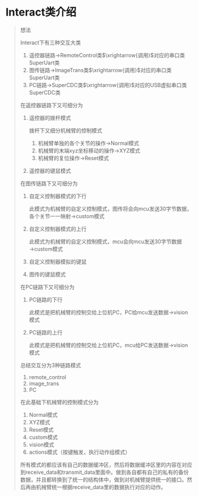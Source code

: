 # Interact类介绍

> 想法
>
> Interact下有三种交互大类
>
> 1. 遥控器链路$\rightarrow$RemoteControl类$\xrightarrow{调用}$对应的串口类SuperUart类
> 2. 图传链路$\rightarrow$ImageTrans类$\xrightarrow{调用}$对应的串口类SuperUart类
> 3. PC链路$\rightarrow$SuperCDC类$\xrightarrow{调用}$对应的USB虚拟串口类SuperCDC类
>
> 在遥控器链路下又可细分为
>
> 1. 遥控器的拨杆模式
>
>    拨杆下又细分机械臂的控制模式
>
>    1. 机械臂单独的各个关节的操作$\rightarrow$Normal模式
>    2. 机械臂的末端xyz坐标移动的操作$\rightarrow$XYZ模式
>    3. 机械臂的复位操作$\rightarrow$Reset模式
>
> 2. 遥控器的键鼠模式
>
> 在图传链路下又可细分为
>
> 1. 自定义控制器模式的下行
>
>    此模式为机械臂的自定义控制模式，图传将会向mcu发送30字节数据，各个关节一一映射$\rightarrow$custom模式
>
> 2. 自定义控制器模式的上行
>
>    此模式为机械臂的自定义控制模式，mcu会向mcu发送30字节数据$\rightarrow$custom模式
>
> 3. 自定义控制器模拟的键鼠
>
> 4. 图传的键鼠模式
>
> 在PC链路下又可细分为
>
> 1. PC链路的下行
>
>    此模式是把机械臂的控制交给上位机PC，PC给mcu发送数据$\rightarrow$vision模式
>
> 2. PC链路的上行
>
>    此模式是把机械臂的控制交给上位机PC，mcu给PC发送数据$\rightarrow$vision模式
>
>  
>
> 总结交互分为3种链路模式
>
> 1. remote_control
> 2. image_trans
> 3. PC
>
> 在此基础下机械臂的控制模式分为
>
> 1. Normal模式
> 2. XYZ模式
> 3. Reset模式
> 4. custom模式
> 5. vision模式
> 6. actions模式（按键触发，执行动作组模式）
>
> 所有模式的都应该有自己的数据缓冲区，然后将数据缓冲区里的内容在对应到receive_data和transmit_data里面中。做到各自都有自己的私有的备份数据，并且都转换到了统一的结构体中，做到对机械臂提供统一的接口。然后再由机械臂统一根据receive_data里的数据执行对应的动作。